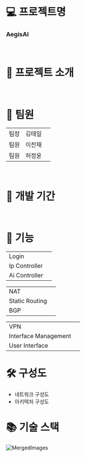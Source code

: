 # 💻 프로젝트명
### AegisAI
</br>

# 📝 프로젝트 소개


</br>

# 👤 팀원
<table>
  <tr>
    <td>팀장</td>
    <td>김태일</td>
    <td></td>
  </tr>
  <tr>
    <td>팀원</td>
    <td>이찬재</td>
    <td></td>
  </tr>
  <tr>
    <td>팀원</td>
    <td>허정윤</td>
    <td></td>
  </tr>
</table>

<br>

# 📆 개발 기간

</br>




# 🔧 기능
<table>
  <tr>
    <td>Login</td>
    <td></td>
  </tr>
  <tr>
    <td>Ip Controller</td>
    <td></td>
  </tr>
  <tr>
    <td>Ai Controller</td>
    <td></td>
  </tr>
</table>

<table>
  <tr>
    <td>NAT</td>
    <td></td>
  </tr>
  <tr>
    <td>Static Routing</td>
    <td></td>
  </tr>
  <tr>
    <td>BGP</td>
    <td></td>
  </tr>
</table>

<table>
  <tr>
    <td>VPN</td>
    <td></td>
  </tr>
  <tr>
    <td>Interface Management</td>
    <td></td>
  </tr>
  <tr>
    <td>User Interface</td>
    <td></td>
  </tr>
</table>


# 🛠️ 구성도
<ul>
  <li> 네트워크 구성도</li>

  <li> 아키텍처 구성도</li>
</ul>


# 📚 기술 스택


![MergedImages](https://github.com/user-attachments/assets/7b75f1f9-7331-4f97-9ace-fbcbcbb02dbf)
